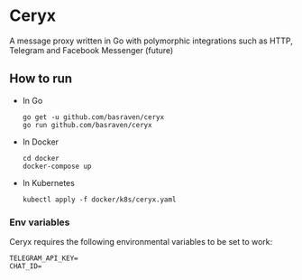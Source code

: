 # Ceryx
A message proxy written in Go with polymorphic integrations such as HTTP, Telegram and Facebook Messenger (future)

## How to run

* In Go
    ```shell
    go get -u github.com/basraven/ceryx
    go run github.com/basraven/ceryx
    ```
* In Docker
    ```shell
    cd docker
    docker-compose up
    ```
* In Kubernetes
    ```shell
    kubectl apply -f docker/k8s/ceryx.yaml
    ```
### Env variables
Ceryx requires the following environmental variables to be set to work:
```
TELEGRAM_API_KEY=
CHAT_ID=
```
